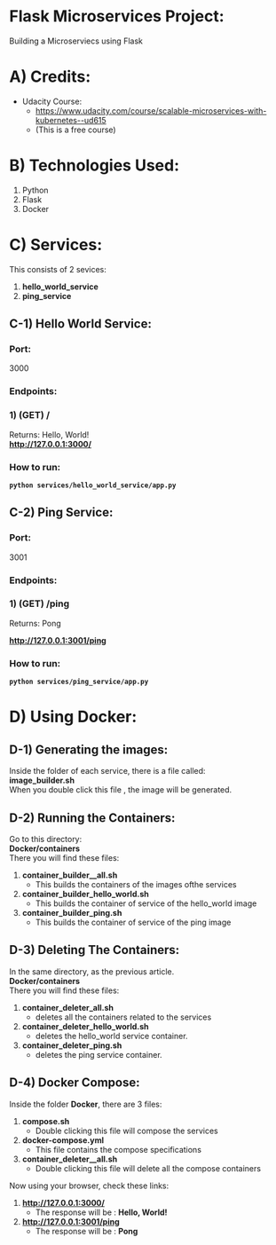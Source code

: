 # Flask Microservices Project:
Building a Microserviecs using Flask

# A) Credits:

- Udacity Course: 
	- https://www.udacity.com/course/scalable-microservices-with-kubernetes--ud615
	- (This is a free course)

# B) Technologies Used:
1. Python
2. Flask
3. Docker



# C) Services:

This consists of 2 sevices:

1. **hello_world_service**
2. **ping_service**



## C-1) Hello World Service:

### Port: 
3000  

### Endpoints:

### 1) (GET) /
Returns: Hello, World!  
**http://127.0.0.1:3000/**


### How to run:

<b>

```shell
python services/hello_world_service/app.py
```

</b>








## C-2) Ping Service:

### Port: 
3001  

### Endpoints:

### 1) (GET) /ping
Returns: Pong  

**http://127.0.0.1:3001/ping**



### How to run:

<b>

```shell
python services/ping_service/app.py
```

</b>










# D) Using Docker:


## D-1) Generating the images:

Inside the folder of each service, there is a file called:   
**image_builder.sh**  
When you double click this file , the image will be generated.  



## D-2) Running the Containers:

Go to this directory:  
**Docker/containers**  
There you will find these files:

1. **container_builder__all.sh**
	- This builds the containers of the images ofthe services
2. **container_builder_hello_world.sh**
	- This builds the container of service of the hello_world image
3. **container_builder_ping.sh**
	- This builds the container of service of the ping image


## D-3) Deleting The Containers:

In the same directory, as the previous article.  
**Docker/containers**  
There you will find these files:


1. **container_deleter_all.sh**
	- deletes all the containers related to the services
2. **container_deleter_hello_world.sh**
	- deletes the hello_world service container.
3. **container_deleter_ping.sh**
	- deletes the ping service container.






## D-4) Docker Compose:


Inside the folder **Docker**, there are 3 files:




1. **compose.sh**
	- Double clicking this file will compose the services
2. **docker-compose.yml**
	- This file contains the compose specifications
3. **container_deleter__all.sh**
	- Double clicking this file will delete all the compose containers

Now using your browser, check these links:
1. **http://127.0.0.1:3000/**
	- The response will be : **Hello, World!**
2. **http://127.0.0.1:3001/ping**
	- The response will be : **Pong**








































































